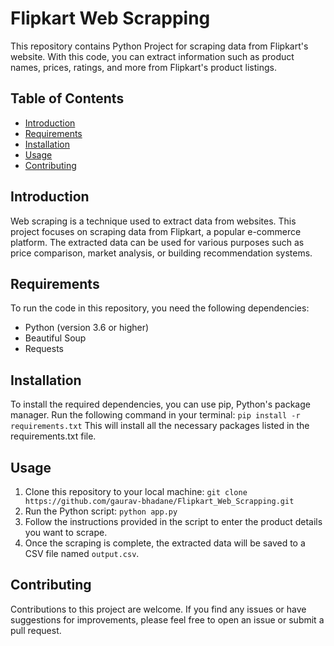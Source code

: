 # Flipkart Web Scrapping

This repository contains Python Project for scraping data from Flipkart's website. With this code, you can extract information such as product names, prices, ratings, and more from Flipkart's product listings.

## Table of Contents

- [Introduction](#introduction)
- [Requirements](#requirements)
- [Installation](#installation)
- [Usage](#usage)
- [Contributing](#contributing)

## Introduction

Web scraping is a technique used to extract data from websites. This project focuses on scraping data from Flipkart, a popular e-commerce platform. The extracted data can be used for various purposes such as price comparison, market analysis, or building recommendation systems.

## Requirements

To run the code in this repository, you need the following dependencies:

- Python (version 3.6 or higher)
- Beautiful Soup
- Requests

## Installation

To install the required dependencies, you can use pip, Python's package manager. Run the following command in your terminal: `pip install -r requirements.txt`
This will install all the necessary packages listed in the requirements.txt file.

## Usage

1. Clone this repository to your local machine: `git clone https://github.com/gaurav-bhadane/Flipkart_Web_Scrapping.git`
2. Run the Python script: `python app.py`
3. Follow the instructions provided in the script to enter the product details you want to scrape.
4. Once the scraping is complete, the extracted data will be saved to a CSV file named `output.csv`.

## Contributing

Contributions to this project are welcome. If you find any issues or have suggestions for improvements, please feel free to open an issue or submit a pull request.
